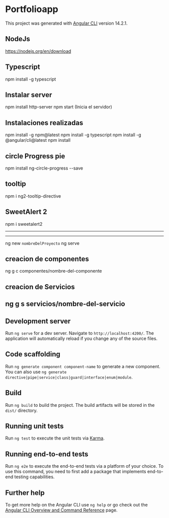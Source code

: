 # Portfolioapp

This project was generated with [Angular CLI](https://github.com/angular/angular-cli) version 14.2.1.

## NodeJs
https://nodejs.org/en/download

## Typescript
npm install -g typescript

## Instalar server
npm install http-server
npm start (Inicia el servidor)

## Instalaciones realizadas
npm install -g npm@latest
npm install -g typescript
npm install -g @angular/cli@latest
npm install
## circle Progress pie 
npm  install ng-circle-progress --save
## tooltip
npm i ng2-tooltip-directive
## SweetAlert 2
npm i sweetalert2

------------------------------------------------------

------------------------------------------------------
ng new `nombreDelProyecto`
ng serve

## creacion de componentes
ng g c componentes/nombre-del-componente
## creacion de Servicios
ng g s servicios/nombre-del-servicio
-----------------------------------------------------

## Development server

Run `ng serve` for a dev server. Navigate to `http://localhost:4200/`. The application will automatically reload if you change any of the source files.

## Code scaffolding

Run `ng generate component component-name` to generate a new component. You can also use `ng generate directive|pipe|service|class|guard|interface|enum|module`.

## Build

Run `ng build` to build the project. The build artifacts will be stored in the `dist/` directory.

## Running unit tests

Run `ng test` to execute the unit tests via [Karma](https://karma-runner.github.io).

## Running end-to-end tests

Run `ng e2e` to execute the end-to-end tests via a platform of your choice. To use this command, you need to first add a package that implements end-to-end testing capabilities.






## Further help

To get more help on the Angular CLI use `ng help` or go check out the [Angular CLI Overview and Command Reference](https://angular.io/cli) page.
